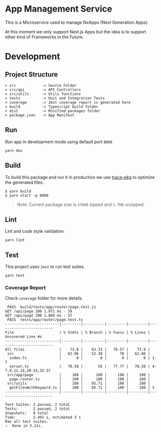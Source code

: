 # App Management Service
This is a Microservice used to manage NxApps (Next Generation Apps).

At this moment we only support Next.js Apps but the idea is to support other kind of Frameworks in the Future.

# Development

## Project Structure
```
> src            -> Source Folder
> src/api        -> API Controllers
> src/utils      -> Utils functions
> tests          -> Unit and Integration Tests
> coverage       -> Jest coverage report is generated here
> build          -> Typescript build folder
> dist           -> Minified packages folder
> package.json   -> App Manifest
```

## Run
Run app in development mode using default port `8080`
```
yarn dev
```

## Build
To build this package and run it in production we use [trace-pkg](https://github.com/FormidableLabs/trace-pkg) to optimize the generated files.

```
$ yarn build
$ yarn start -p 8080
```

> Note: Current package size is `470KB` zipped and `1.7MB` unzipped.

## Lint
Lint and code style validation:

```
yarn lint
```

## Test
This project uses `Jest` to run test suites.

```
yarn test
```

### Coverage Report
Check `coverage` folder for more details.

```
 PASS  build/tests/app/router/page.test.js
GET /api/page 200 1.971 ms - 39
GET /api/page 200 1.860 ms - 37
 PASS  tests/app/router/page.test.ts
-------------------------|---------|----------|---------|---------|-------------------------
File                     | % Stmts | % Branch | % Funcs | % Lines | Uncovered Line #s
-------------------------|---------|----------|---------|---------|-------------------------
All files                |    73.8 |    63.33 |   78.57 |    73.8 |
 src                     |   62.06 |    52.38 |      70 |   62.06 |
  index.ts               |       0 |        0 |       0 |       0 | 1-7
  server.ts              |   70.58 |       55 |   77.77 |   70.58 | 4-7,9,12,14,20-24,35-37
 src/app/page            |     100 |      100 |     100 |     100 |
  page.router.ts         |     100 |      100 |     100 |     100 |
 src/utils               |     100 |    85.71 |     100 |     100 |
  getFilesWithKeyword.ts |     100 |    85.71 |     100 |     100 | 3
-------------------------|---------|----------|---------|---------|-------------------------

Test Suites: 2 passed, 2 total
Tests:       2 passed, 2 total
Snapshots:   0 total
Time:        2.491 s, estimated 3 s
Ran all test suites.
✨  Done in 3.11s.
```



